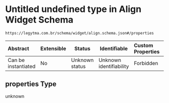 # Untitled undefined type in Align Widget Schema

```txt
https://legytma.com.br/schema/widget/align.schema.json#/properties
```




| Abstract            | Extensible | Status         | Identifiable            | Custom Properties | Additional Properties | Access Restrictions | Defined In                                                                       |
| :------------------ | ---------- | -------------- | ----------------------- | :---------------- | --------------------- | ------------------- | -------------------------------------------------------------------------------- |
| Can be instantiated | No         | Unknown status | Unknown identifiability | Forbidden         | Allowed               | none                | [align.schema.json\*](../schema/widget/align.schema.json "open original schema") |

## properties Type

unknown
